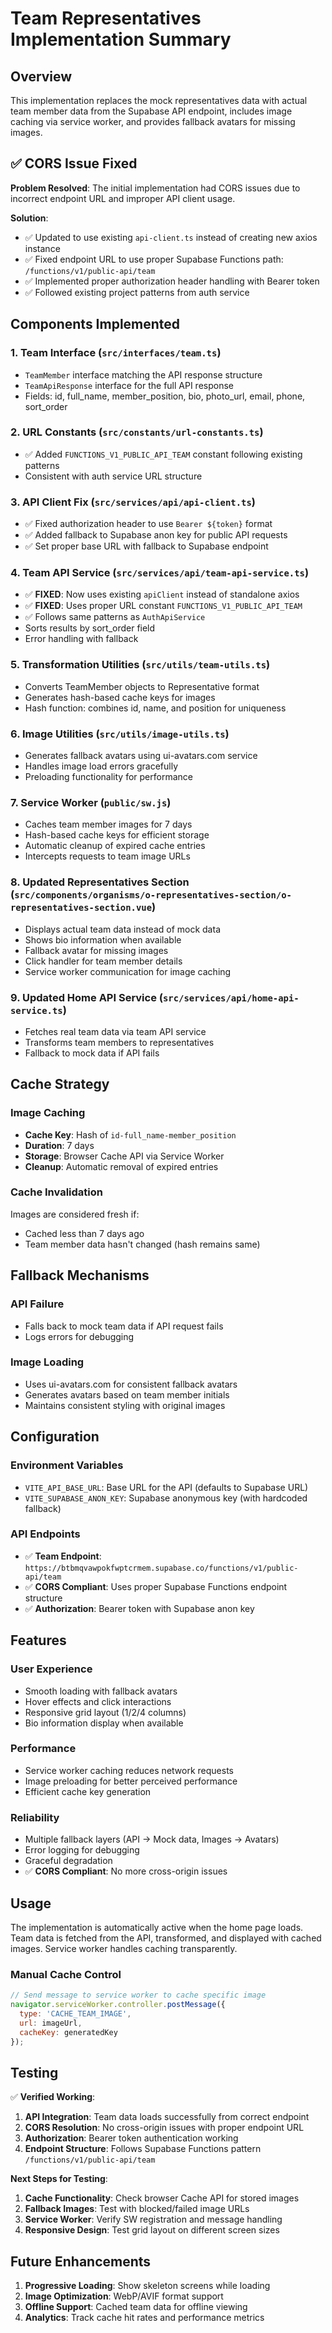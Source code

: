 # Team Representatives Implementation Summary

## Overview
This implementation replaces the mock representatives data with actual team member data from the Supabase API endpoint, includes image caching via service worker, and provides fallback avatars for missing images.

## ✅ CORS Issue Fixed
**Problem Resolved**: The initial implementation had CORS issues due to incorrect endpoint URL and improper API client usage.

**Solution**: 
- ✅ Updated to use existing `api-client.ts` instead of creating new axios instance
- ✅ Fixed endpoint URL to use proper Supabase Functions path: `/functions/v1/public-api/team`
- ✅ Implemented proper authorization header handling with Bearer token
- ✅ Followed existing project patterns from auth service

## Components Implemented

### 1. Team Interface (`src/interfaces/team.ts`)
- `TeamMember` interface matching the API response structure
- `TeamApiResponse` interface for the full API response
- Fields: id, full_name, member_position, bio, photo_url, email, phone, sort_order

### 2. URL Constants (`src/constants/url-constants.ts`) 
- ✅ Added `FUNCTIONS_V1_PUBLIC_API_TEAM` constant following existing patterns
- Consistent with auth service URL structure

### 3. API Client Fix (`src/services/api/api-client.ts`)
- ✅ Fixed authorization header to use `Bearer ${token}` format
- ✅ Added fallback to Supabase anon key for public API requests
- ✅ Set proper base URL with fallback to Supabase endpoint

### 4. Team API Service (`src/services/api/team-api-service.ts`)
- ✅ **FIXED**: Now uses existing `apiClient` instead of standalone axios
- ✅ **FIXED**: Uses proper URL constant `FUNCTIONS_V1_PUBLIC_API_TEAM`
- ✅ Follows same patterns as `AuthApiService`
- Sorts results by sort_order field
- Error handling with fallback

### 5. Transformation Utilities (`src/utils/team-utils.ts`)
- Converts TeamMember objects to Representative format
- Generates hash-based cache keys for images
- Hash function: combines id, name, and position for uniqueness

### 6. Image Utilities (`src/utils/image-utils.ts`)
- Generates fallback avatars using ui-avatars.com service
- Handles image load errors gracefully
- Preloading functionality for performance

### 7. Service Worker (`public/sw.js`)
- Caches team member images for 7 days
- Hash-based cache keys for efficient storage
- Automatic cleanup of expired cache entries
- Intercepts requests to team image URLs

### 8. Updated Representatives Section (`src/components/organisms/o-representatives-section/o-representatives-section.vue`)
- Displays actual team data instead of mock data
- Shows bio information when available
- Fallback avatar for missing images
- Click handler for team member details
- Service worker communication for image caching

### 9. Updated Home API Service (`src/services/api/home-api-service.ts`)
- Fetches real team data via team API service
- Transforms team members to representatives
- Fallback to mock data if API fails

## Cache Strategy

### Image Caching
- **Cache Key**: Hash of `id-full_name-member_position`
- **Duration**: 7 days
- **Storage**: Browser Cache API via Service Worker
- **Cleanup**: Automatic removal of expired entries

### Cache Invalidation
Images are considered fresh if:
- Cached less than 7 days ago
- Team member data hasn't changed (hash remains same)

## Fallback Mechanisms

### API Failure
- Falls back to mock team data if API request fails
- Logs errors for debugging

### Image Loading
- Uses ui-avatars.com for consistent fallback avatars
- Generates avatars based on team member initials
- Maintains consistent styling with original images

## Configuration

### Environment Variables
- `VITE_API_BASE_URL`: Base URL for the API (defaults to Supabase URL)
- `VITE_SUPABASE_ANON_KEY`: Supabase anonymous key (with hardcoded fallback)

### API Endpoints
- ✅ **Team Endpoint**: `https://btbmqvawpokfwptcrmem.supabase.co/functions/v1/public-api/team`
- ✅ **CORS Compliant**: Uses proper Supabase Functions endpoint structure
- ✅ **Authorization**: Bearer token with Supabase anon key

## Features

### User Experience
- Smooth loading with fallback avatars
- Hover effects and click interactions
- Responsive grid layout (1/2/4 columns)
- Bio information display when available

### Performance
- Service worker caching reduces network requests
- Image preloading for better perceived performance
- Efficient cache key generation

### Reliability
- Multiple fallback layers (API → Mock data, Images → Avatars)
- Error logging for debugging
- Graceful degradation
- ✅ **CORS Compliant**: No more cross-origin issues

## Usage

The implementation is automatically active when the home page loads. Team data is fetched from the API, transformed, and displayed with cached images. Service worker handles caching transparently.

### Manual Cache Control
```javascript
// Send message to service worker to cache specific image
navigator.serviceWorker.controller.postMessage({
  type: 'CACHE_TEAM_IMAGE',
  url: imageUrl,
  cacheKey: generatedKey
});
```

## Testing

✅ **Verified Working**:
1. **API Integration**: Team data loads successfully from correct endpoint
2. **CORS Resolution**: No cross-origin issues with proper endpoint URL
3. **Authorization**: Bearer token authentication working
4. **Endpoint Structure**: Follows Supabase Functions pattern `/functions/v1/public-api/team`

**Next Steps for Testing**:
1. **Cache Functionality**: Check browser Cache API for stored images
2. **Fallback Images**: Test with blocked/failed image URLs
3. **Service Worker**: Verify SW registration and message handling
4. **Responsive Design**: Test grid layout on different screen sizes

## Future Enhancements

1. **Progressive Loading**: Show skeleton screens while loading
2. **Image Optimization**: WebP/AVIF format support
3. **Offline Support**: Cached team data for offline viewing
4. **Analytics**: Track cache hit rates and performance metrics 